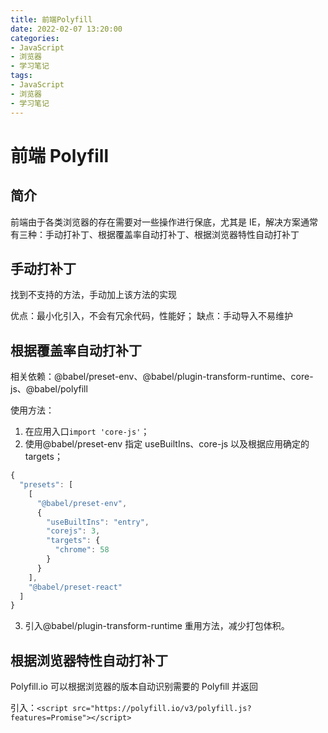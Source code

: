 ```yaml
---
title: 前端Polyfill
date: 2022-02-07 13:20:00
categories:
- JavaScript
- 浏览器
- 学习笔记
tags:
- JavaScript
- 浏览器
- 学习笔记
---
```


# 前端 Polyfill

## 简介

前端由于各类浏览器的存在需要对一些操作进行保底，尤其是 IE，解决方案通常有三种：手动打补丁、根据覆盖率自动打补丁、根据浏览器特性自动打补丁

## 手动打补丁

找到不支持的方法，手动加上该方法的实现

优点：最小化引入，不会有冗余代码，性能好；
缺点：手动导入不易维护

## 根据覆盖率自动打补丁

相关依赖：@babel/preset-env、@babel/plugin-transform-runtime、core-js、@babel/polyfill

使用方法：

1. 在应用入口`import 'core-js'`；
2. 使用@babel/preset-env 指定 useBuiltIns、core-js 以及根据应用确定的 targets；

```js
{
  "presets": [
    [
      "@babel/preset-env",
      {
        "useBuiltIns": "entry",
        "corejs": 3,
        "targets": {
          "chrome": 58
        }
      }
    ],
    "@babel/preset-react"
  ]
}
```

3. 引入@babel/plugin-transform-runtime 重用方法，减少打包体积。

## 根据浏览器特性自动打补丁

Polyfill.io 可以根据浏览器的版本自动识别需要的 Polyfill 并返回

引入：`<script src="https://polyfill.io/v3/polyfill.js?features=Promise"></script>`
